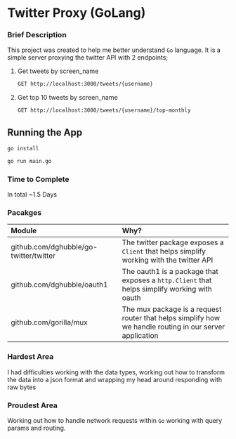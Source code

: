 # Twitter Proxy (GoLang)

### Brief Description

This project was created to help me better understand `Go` language.
It is a simple server proxying the twitter API with 2 endpoints;

1. Get tweets by screen_name

   ```sh
   GET http://localhost:3000/tweets/{username}
   ```

2. Get top 10 tweets by screen_name

   ```sh
   GET http://localhost:3000/tweets/{username}/top-monthly
   ```

## Running the App

```sh
go install
```

```sh
go run main.go
```

### Time to Complete

In total ~1.5 Days

### Pacakges

| Module                                 | Why?                                                                                                    |
| :------------------------------------- | :------------------------------------------------------------------------------------------------------ |
| github.com/dghubble/go-twitter/twitter | The twitter package exposes a `Client` that helps simplify working with the twitter API                 |
| github.com/dghubble/oauth1             | The oauth1 is a package that exposes a `http.Client` that helps simplify working with oauth             |
| github.com/gorilla/mux                 | The mux package is a request router that helps simplify how we handle routing in our server application |

### Hardest Area

I had difficulties working with the data types, working out how to transform the data into a json format and wrapping my head around responding with raw bytes

### Proudest Area

Working out how to handle network requests within `Go` working with query params and routing.
